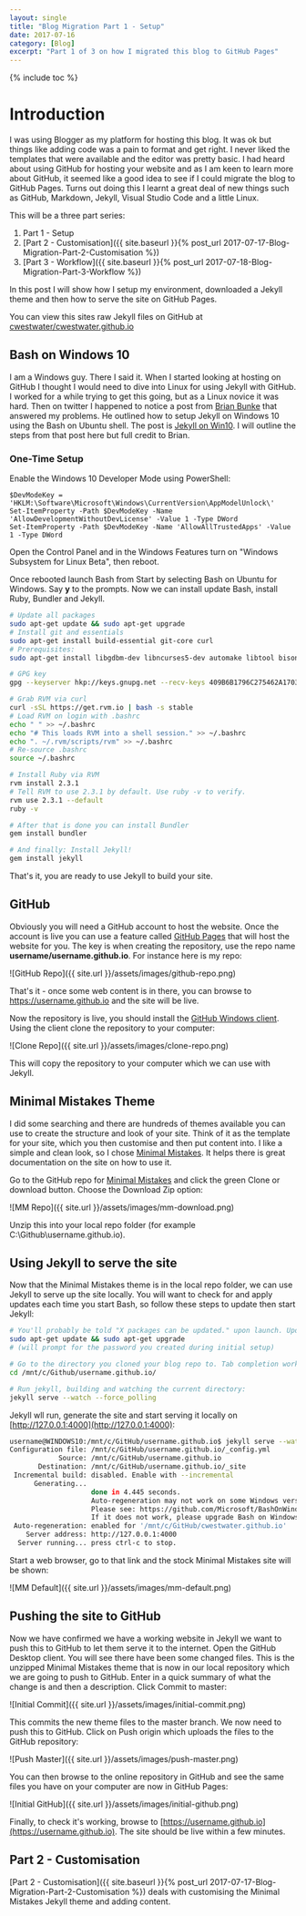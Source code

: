 ```yaml
---
layout: single
title: "Blog Migration Part 1 - Setup"
date: 2017-07-16
category: [Blog]
excerpt: "Part 1 of 3 on how I migrated this blog to GitHub Pages"
---
```

{% include toc %}

# Introduction
I was using Blogger as my platform for hosting this blog. It was ok but things like adding code was a pain to format and get right. I never liked the templates that were available and the editor was pretty basic. I had heard about using GitHub for hosting your website and as I am keen to learn more about GitHub, it seemed like a good idea to see if I could migrate the blog to GitHub Pages. Turns out doing this I learnt a great deal of new things such as GitHub, Markdown, Jekyll, Visual Studio Code and a little Linux.

This will be a three part series:
1. Part 1 - Setup
2. [Part 2 - Customisation]({{ site.baseurl }}{% post_url 2017-07-17-Blog-Migration-Part-2-Customisation %})
3. [Part 3 - Workflow]({{ site.baseurl }}{% post_url 2017-07-18-Blog-Migration-Part-3-Workflow %})

In this post I will show how I setup my environment, downloaded a Jekyll theme and then how to serve the site on GitHub Pages.

You can view this sites raw Jekyll files on GitHub at [cwestwater/cwestwater.github.io](https://github.com/cwestwater/cwestwater.github.io)

## Bash on Windows 10
I am a Windows guy. There I said it. When I started looking at hosting on GitHub I thought I would need to dive into Linux for using Jekyll with GitHub. I worked for a while trying to get this going, but as a Linux novice it was hard. Then on twitter I happened to notice a post from [Brian Bunke](https://www.twitter.com/brianbunke) that answered my problems. He outlined how to setup Jekyll on Windows 10 using the Bash on Ubuntu shell. The post is [Jekyll on Win10](http://www.brianbunke.com/blog/2017/05/24/jekyll-win10/). I will outline the steps from that post here but full credit to Brian.

### One-Time Setup
Enable the Windows 10 Developer Mode using PowerShell:
~~~ posh
$DevModeKey = 'HKLM:\Software\Microsoft\Windows\CurrentVersion\AppModelUnlock\'
Set-ItemProperty -Path $DevModeKey -Name 'AllowDevelopmentWithoutDevLicense' -Value 1 -Type DWord
Set-ItemProperty -Path $DevModeKey -Name 'AllowAllTrustedApps' -Value 1 -Type DWord
~~~

Open the Control Panel and in the Windows Features turn on "Windows Subsystem for Linux Beta", then reboot.

Once rebooted launch Bash from Start by selecting Bash on Ubuntu for Windows. Say **y** to the prompts. Now we can install update Bash, install Ruby, Bundler and Jekyll.

~~~ bash
# Update all packages
sudo apt-get update && sudo apt-get upgrade
# Install git and essentials
sudo apt-get install build-essential git-core curl
# Prerequisites:
sudo apt-get install libgdbm-dev libncurses5-dev automake libtool bison libffi-dev

# GPG key
gpg --keyserver hkp://keys.gnupg.net --recv-keys 409B6B1796C275462A1703113804BB82D39DC0E3

# Grab RVM via curl
curl -sSL https://get.rvm.io | bash -s stable
# Load RVM on login with .bashrc
echo " " >> ~/.bashrc
echo "# This loads RVM into a shell session." >> ~/.bashrc
echo ". ~/.rvm/scripts/rvm" >> ~/.bashrc
# Re-source .bashrc
source ~/.bashrc

# Install Ruby via RVM
rvm install 2.3.1
# Tell RVM to use 2.3.1 by default. Use ruby -v to verify.
rvm use 2.3.1 --default
ruby -v

# After that is done you can install Bundler
gem install bundler

# And finally: Install Jekyll!
gem install jekyll
~~~

That's it, you are ready to use Jekyll to build your site.

## GitHub
Obviously you will need a GitHub account to host the website.  Once the account is live you can use a feature called [GitHub Pages](https://pages.github.com/) that will host the website for you.  The key is when creating the repository, use the repo name **username/username.github.io**. For instance here is my repo:

![GitHub Repo]({{ site.url }}/assets/images/github-repo.png)

That's it - once some web content is in there, you can browse to https://username.github.io and the site will be live.

Now the repository is live, you should install the [GitHub Windows client](https://desktop.github.com/). Using the client clone the repository to your computer:

![Clone Repo]({{ site.url }}/assets/images/clone-repo.png)

This will copy the repository to your computer which we can use with Jekyll.

## Minimal Mistakes Theme
I did some searching and there are hundreds of themes available you can use to create the structure and look of your site. Think of it as the template for your site, which you then customise and then put content into. I like a simple and clean look, so I chose [Minimal Mistakes](https://mmistakes.github.io/minimal-mistakes/). It helps there is great documentation on the site on how to use it.

Go to the GitHub repo for [Minimal Mistakes](https://github.com/mmistakes/minimal-mistakes) and click the green Clone or download button. Choose the Download Zip option:

![MM Repo]({{ site.url }}/assets/images/mm-download.png)

Unzip this into your local repo folder (for example C:\Github\username.github.io).

## Using Jekyll to serve the site
Now that the Minimal Mistakes theme is in the local repo folder, we can use Jekyll to serve up the site locally. You will want to check for and apply updates each time you start Bash, so follow these steps to update then start Jekyll:

~~~ bash
# You'll probably be told "X packages can be updated." upon launch. Update all packages
sudo apt-get update && sudo apt-get upgrade
# (will prompt for the password you created during initial setup)

# Go to the directory you cloned your blog repo to. Tab completion works, but case-sensitivity matters
cd /mnt/c/Github/username.github.io/

# Run jekyll, building and watching the current directory:
jekyll serve --watch --force_polling
~~~

Jekyll wll run, generate the site and start serving it locally on [http://127.0.0.1:4000](http://127.0.0.1:4000):

~~~ bash
username@WINDOWS10:/mnt/c/GitHub/username.github.io$ jekyll serve --watch --force_polling
Configuration file: /mnt/c/GitHub/username.github.io/_config.yml
            Source: /mnt/c/GitHub/username.github.io
       Destination: /mnt/c/GitHub/username.github.io/_site
 Incremental build: disabled. Enable with --incremental
      Generating...
                    done in 4.445 seconds.
                    Auto-regeneration may not work on some Windows versions.
                    Please see: https://github.com/Microsoft/BashOnWindows/issues/216
                    If it does not work, please upgrade Bash on Windows or run Jekyll with --no-watch.
 Auto-regeneration: enabled for '/mnt/c/GitHub/cwestwater.github.io'
    Server address: http://127.0.0.1:4000
  Server running... press ctrl-c to stop.

~~~

 Start a web browser, go to that link and the stock Minimal Mistakes site will be shown:

![MM Default]({{ site.url }}/assets/images/mm-default.png)

## Pushing the site to GitHub
Now we have confirmed we have a working website in Jekyll we want to push this to GitHub to let them serve it to the internet. Open the GitHub Desktop client. You will see there have been some changed files. This is the unzipped Minimal Mistakes theme that is now in our local repository which we are going to push to GitHub. Enter in a quick summary of what the change is and then a description. Click Commit to master:

![Initial Commit]({{ site.url }}/assets/images/initial-commit.png)

This commits the new theme files to the master branch. We now need to push this to GitHub. Click on Push origin which uploads the files to the GitHub repository:

![Push Master]({{ site.url }}/assets/images/push-master.png)

You can then browse to the online repository in GitHub and see the same files you have on your computer are now in GitHub Pages:

![Initial GitHub]({{ site.url }}/assets/images/initial-github.png)

Finally, to check it's working, browse to [https://username.github.io](https://username.github.io). The site should be live within a few minutes.

## Part 2 - Customisation
[Part 2 - Customisation]({{ site.baseurl }}{% post_url 2017-07-17-Blog-Migration-Part-2-Customisation %}) deals with customising the Minimal Mistakes Jekyll theme and adding content.